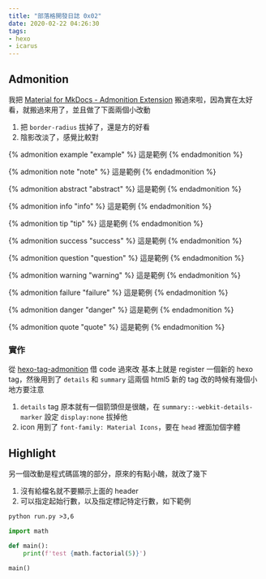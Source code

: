 ```yaml
---
title: "部落格開發日誌 0x02"
date: 2020-02-22 04:26:30
tags:
- hexo
- icarus
---
```


## Admonition

我把 [Material for MkDocs - Admonition Extension](https://squidfunk.github.io/mkdocs-material/extensions/admonition/) 搬過來啦，因為實在太好看，就搬過來用了，並且做了下面兩個小改動

1. 把 `border-radius` 拔掉了，還是方的好看
2. 陰影改淡了，感覺比較對

{% admonition example "example" %}
    這是範例
{% endadmonition %}

{% admonition note "note" %}
    這是範例
{% endadmonition %}

{% admonition abstract "abstract" %}
    這是範例
{% endadmonition %}

{% admonition info "info" %}
    這是範例
{% endadmonition %}

{% admonition tip "tip" %}
    這是範例
{% endadmonition %}

{% admonition success "success" %}
    這是範例
{% endadmonition %}

{% admonition question "question" %}
    這是範例
{% endadmonition %}

{% admonition warning "warning" %}
    這是範例
{% endadmonition %}

{% admonition failure "failure" %}
    這是範例
{% endadmonition %}

{% admonition danger "danger" %}
    這是範例
{% endadmonition %}

{% admonition quote "quote" %}
    這是範例
{% endadmonition %}

### 實作

從 [hexo-tag-admonition](https://github.com/haishanh/hexo-tag-admonition) 借 code 過來改
基本上就是 register 一個新的 hexo tag，然後用到了 `details` 和 `summary` 這兩個 html5 新的 tag
改的時候有幾個小地方要注意
1. `details` tag 原本就有一個箭頭但是很醜，在 `summary::-webkit-details-marker` 設定 `display:none` 拔掉他
2. icon 用到了 `font-family: Material Icons`，要在 `head` 裡面加個字體

## Highlight

另一個改動是程式碼區塊的部分，原來的有點小醜，就改了幾下

1. 沒有給檔名就不要顯示上面的 header
2. 可以指定起始行數，以及指定標記特定行數，如下範例

```markdown
python run.py >3,6
```

```python run.py >3,6
import math

def main():
    print(f'test {math.factorial(5)}')

main()
```